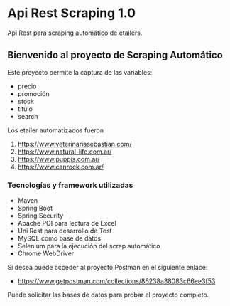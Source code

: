# Api Rest Scraping 1.0 
Api Rest para scraping automático de etailers. 

## Bienvenido al proyecto de Scraping Automático 

Este proyecto permite la captura de las variables:

- precio 
- promoción
- stock
- título
- search  

Los etailer automatizados fueron

1. https://www.veterinariasebastian.com/
2. https://www.natural-life.com.ar/
3. https://www.puppis.com.ar/
4. https://www.canrock.com.ar/

### Tecnologías y framework utilizadas

* Maven
* Spring Boot 
* Spring Security
* Apache POI para lectura de Excel
* Uni Rest para desarrollo de Test
* MySQL como base de datos
* Selenium para la ejecución del scrap automático
* Chrome WebDriver 

Si desea puede acceder al proyecto Postman en el siguiente enlace: 
- https://www.getpostman.com/collections/86238a38083c66ee3f53

Puede solicitar las bases de datos para probar el proyecto completo.


